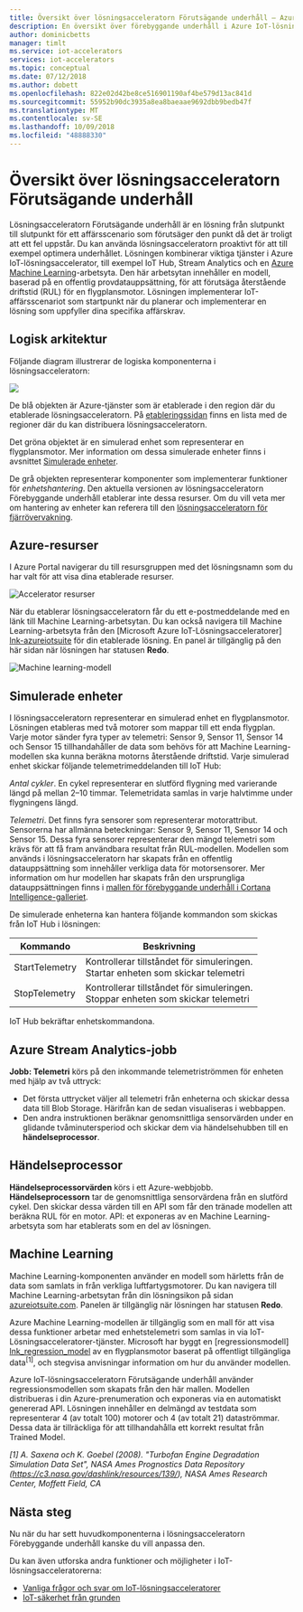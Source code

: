 ```yaml
---
title: Översikt över lösningsacceleratorn Förutsägande underhåll – Azure | Microsoft Docs
description: En översikt över förebyggande underhåll i Azure IoT-lösningsaccelerator.
author: dominicbetts
manager: timlt
ms.service: iot-accelerators
services: iot-accelerators
ms.topic: conceptual
ms.date: 07/12/2018
ms.author: dobett
ms.openlocfilehash: 822e02d42be8ce516901190af4be579d13ac841d
ms.sourcegitcommit: 55952b90dc3935a8ea8baeaae9692dbb9bedb47f
ms.translationtype: MT
ms.contentlocale: sv-SE
ms.lasthandoff: 10/09/2018
ms.locfileid: "48888330"
---
```

# <a name="predictive-maintenance-solution-accelerator-overview"></a>Översikt över lösningsacceleratorn Förutsägande underhåll

Lösningsacceleratorn Förutsägande underhåll är en lösning från slutpunkt till slutpunkt för ett affärsscenario som förutsäger den punkt då det är troligt att ett fel uppstår. Du kan använda lösningsacceleratorn proaktivt för att till exempel optimera underhållet. Lösningen kombinerar viktiga tjänster i Azure IoT-lösningsaccelerator, till exempel IoT Hub, Stream Analytics och en [Azure Machine Learning][lnk-machine-learning]-arbetsyta. Den här arbetsytan innehåller en modell, baserad på en offentlig provdatauppsättning, för att förutsäga återstående driftstid (RUL) för en flygplansmotor. Lösningen implementerar IoT-affärsscenariot som startpunkt när du planerar och implementerar en lösning som uppfyller dina specifika affärskrav.

## <a name="logical-architecture"></a>Logisk arkitektur

Följande diagram illustrerar de logiska komponenterna i lösningsacceleratorn:

![][img-architecture]

De blå objekten är Azure-tjänster som är etablerade i den region där du etablerade lösningsacceleratorn. På [etableringssidan][lnk-azureiotsuite] finns en lista med de regioner där du kan distribuera lösningsacceleratorn.

Det gröna objektet är en simulerad enhet som representerar en flygplansmotor. Mer information om dessa simulerade enheter finns i avsnittet [Simulerade enheter](#simulated-devices).

De grå objekten representerar komponenter som implementerar funktioner för *enhetshantering*. Den aktuella versionen av lösningsacceleratorn Förebyggande underhåll etablerar inte dessa resurser. Om du vill veta mer om hantering av enheter kan referera till den [lösningsacceleratorn för fjärrövervakning][lnk-remote-monitoring].

## <a name="azure-resources"></a>Azure-resurser

I Azure Portal navigerar du till resursgruppen med det lösningsnamn som du har valt för att visa dina etablerade resurser.

![Accelerator resurser][img-resource-group]

När du etablerar lösningsacceleratorn får du ett e-postmeddelande med en länk till Machine Learning-arbetsytan. Du kan också navigera till Machine Learning-arbetsyta från den [Microsoft Azure IoT-Lösningsacceleratorer] [ lnk-azureiotsuite] för din etablerade lösning. En panel är tillgänglig på den här sidan när lösningen har statusen **Redo**.

![Machine learning-modell][img-machine-learning]

## <a name="simulated-devices"></a>Simulerade enheter

I lösningsacceleratorn representerar en simulerad enhet en flygplansmotor. Lösningen etableras med två motorer som mappar till ett enda flygplan. Varje motor sänder fyra typer av telemetri: Sensor 9, Sensor 11, Sensor 14 och Sensor 15 tillhandahåller de data som behövs för att Machine Learning-modellen ska kunna beräkna motorns återstående driftstid. Varje simulerad enhet skickar följande telemetrimeddelanden till IoT Hub:

*Antal cykler*. En cykel representerar en slutförd flygning med varierande längd på mellan 2–10 timmar. Telemetridata samlas in varje halvtimme under flygningens längd.

*Telemetri*. Det finns fyra sensorer som representerar motorattribut. Sensorerna har allmänna beteckningar: Sensor 9, Sensor 11, Sensor 14 och Sensor 15. Dessa fyra sensorer representerar den mängd telemetri som krävs för att få fram användbara resultat från RUL-modellen. Modellen som används i lösningsacceleratorn har skapats från en offentlig datauppsättning som innehåller verkliga data för motorsensorer. Mer information om hur modellen har skapats från den ursprungliga datauppsättningen finns i [mallen för förebyggande underhåll i Cortana Intelligence-galleriet][lnk-cortana-analytics].

De simulerade enheterna kan hantera följande kommandon som skickas från IoT Hub i lösningen:

| Kommando | Beskrivning |
| --- | --- |
| StartTelemetry |Kontrollerar tillståndet för simuleringen.<br/>Startar enheten som skickar telemetri |
| StopTelemetry |Kontrollerar tillståndet för simuleringen.<br/>Stoppar enheten som skickar telemetri |

IoT Hub bekräftar enhetskommandona.

## <a name="azure-stream-analytics-job"></a>Azure Stream Analytics-jobb

**Jobb: Telemetri** körs på den inkommande telemetriströmmen för enheten med hjälp av två uttryck:

* Det första uttrycket väljer all telemetri från enheterna och skickar dessa data till Blob Storage. Härifrån kan de sedan visualiseras i webbappen.
* Den andra instruktionen beräknar genomsnittliga sensorvärden under en glidande tvåminutersperiod och skickar dem via händelsehubben till en **händelseprocessor**.

## <a name="event-processor"></a>Händelseprocessor
**Händelseprocessorvärden** körs i ett Azure-webbjobb. **Händelseprocessorn** tar de genomsnittliga sensorvärdena från en slutförd cykel. Den skickar dessa värden till en API som får den tränade modellen att beräkna RUL för en motor. API: et exponeras av en Machine Learning-arbetsyta som har etablerats som en del av lösningen.

## <a name="machine-learning"></a>Machine Learning
Machine Learning-komponenten använder en modell som härletts från de data som samlats in från verkliga luftfartygsmotorer. Du kan navigera till Machine Learning-arbetsytan från din lösningsikon på sidan [azureiotsuite.com][lnk-azureiotsuite]. Panelen är tillgänglig när lösningen har statusen **Redo**.

Azure Machine Learning-modellen är tillgänglig som en mall för att visa dessa funktioner arbetar med enhetstelemetri som samlas in via IoT-Lösningsacceleratorer-tjänster. Microsoft har byggt en [regressionsmodell] [ lnk_regression_model] av en flygplansmotor baserat på offentligt tillgängliga data<sup>\[1\]</sup>, och stegvisa anvisningar information om hur du använder modellen.

Azure IoT-lösningsacceleratorn Förutsägande underhåll använder regressionsmodellen som skapats från den här mallen. Modellen distribueras i din Azure-prenumeration och exponeras via en automatiskt genererad API. Lösningen innehåller en delmängd av testdata som representerar 4 (av totalt 100) motorer och 4 (av totalt 21) dataströmmar. Dessa data är tillräckliga för att tillhandahålla ett korrekt resultat från Trained Model.

*\[1\] A. Saxena och K. Goebel (2008). "Turbofan Engine Degradation Simulation Data Set", NASA Ames Prognostics Data Repository (https://c3.nasa.gov/dashlink/resources/139/), NASA Ames Research Center, Moffett Field, CA*

## <a name="next-steps"></a>Nästa steg
Nu när du har sett huvudkomponenterna i lösningsacceleratorn Förebyggande underhåll kanske du vill anpassa den.

Du kan även utforska andra funktioner och möjligheter i IoT-lösningsacceleratorerna:

* [Vanliga frågor och svar om IoT-lösningsacceleratorer][lnk-faq]
* [IoT-säkerhet från grunden][lnk-security-groundup]

[img-architecture]: media/iot-accelerators-predictive-walkthrough/architecture.png
[img-resource-group]: media/iot-accelerators-predictive-walkthrough/resource-group.png
[img-machine-learning]: media/iot-accelerators-predictive-walkthrough/machine-learning.png

[lnk-remote-monitoring]: quickstart-predictive-maintenance-deploy.md
[lnk-cortana-analytics]: http://gallery.cortanaintelligence.com/Collection/Predictive-Maintenance-Template-3
[lnk-azureiotsuite]: https://www.azureiotsolutions.com/
[lnk-faq]: iot-accelerators-faq.md
[lnk-security-groundup]:/azure/iot-fundamentals/iot-security-ground-up
[lnk-machine-learning]: https://azure.microsoft.com/services/machine-learning/
[lnk_regression_model]: http://gallery.cortanaanalytics.com/Collection/Predictive-Maintenance-Template-3
